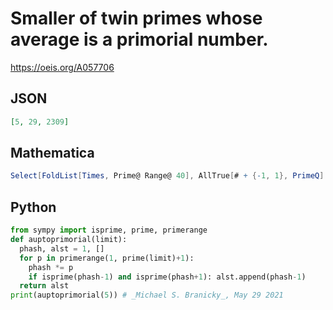 # Smaller of twin primes whose average is a primorial number\.
https://oeis.org/A057706
## JSON
```JSON
[5, 29, 2309]
```
## Mathematica
```Mathematica
Select[FoldList[Times, Prime@ Range@ 40], AllTrue[# + {-1, 1}, PrimeQ] &] - 1 (* _Michael De Vlieger_, Jul 15 2017 *)
```
## Python
```Python
from sympy import isprime, prime, primerange
def auptoprimorial(limit):
  phash, alst = 1, []
  for p in primerange(1, prime(limit)+1):
    phash *= p
    if isprime(phash-1) and isprime(phash+1): alst.append(phash-1)
  return alst
print(auptoprimorial(5)) # _Michael S. Branicky_, May 29 2021
```

